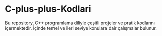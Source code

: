 # C-plus-plus-Kodlari
 Bu repository, C++ programlama diliyle çeşitli projeler ve pratik kodlarını içermektedir. İçinde temel ve ileri seviye konulara dair çalışmalar bulunur.
